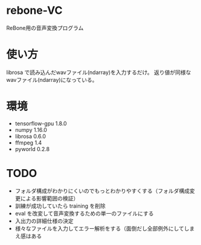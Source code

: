 # rebone-VC
ReBone用の音声変換プログラム

# 使い方
librosa で読み込んだwavファイル(ndarray)を入力するだけ。
返り値が同様なwavファイル(ndarray)になっている。

# 環境
- tensorflow-gpu 1.8.0
- numpy 1.16.0
- librosa 0.6.0
- ffmpeg 1.4
- pyworld 0.2.8

# TODO
- フォルダ構成がわかりにくいのでもっとわかりやすくする（フォルダ構成変更による影響範囲の検証）
- 訓練が成功していたら training を削除
- eval を改変して音声変換するための単一のファイルにする
- 入出力の詳細仕様の決定
- 様々なファイルを入力してエラー解析をする（面倒だし全部例外にしてしまえ感はある
